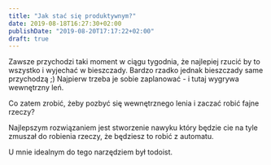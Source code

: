 ```yaml
---
title: "Jak stać się produktywnym?"
date: 2019-08-18T16:27:30+02:00
publishDate: "2019-08-20T17:17:22+02:00"
draft: true
---
```


Zawsze przychodzi taki moment w ciągu tygodnia, że najlepiej rzucić by to wszystko i wyjechać w bieszczady.
Bardzo rzadko jednak bieszczady same przychodzą ;) Najpierw trzeba je sobie zaplanować - i tutaj wygrywa wewnętrzny leń.

Co zatem zrobić, żeby pozbyć się wewnętrznego lenia i zaczać robić fajne rzeczy?

Najlepszym rozwiązaniem jest stworzenie nawyku który będzie cie na tyle zmuszał do robienia rzeczy, że będziesz to robić z automatu.

U mnie idealnym do tego narzędziem był todoist.
